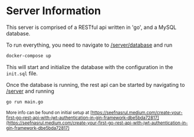 # Server Information

This server is comprised of a RESTful api written in 'go', and a MySQL database.

To run everything, you need to navigate to [/server/database](https://github.com/jordanwmckee/sets-app/server/database) and run

```bash
docker-compose up
```

This will start and initialize the database with the configuration in the `init.sql` file.

Once the database is running, the rest api can be started by navigating to [/server](https://github.com/jordanwmckee/sets-app/server) and running

```bash
go run main.go
```

<sub>More info can be found on initial setup at [https://seefnasrul.medium.com/create-your-first-go-rest-api-with-jwt-authentication-in-gin-framework-dbe5bda72817](https://seefnasrul.medium.com/create-your-first-go-rest-api-with-jwt-authentication-in-gin-framework-dbe5bda72817)</sub>
